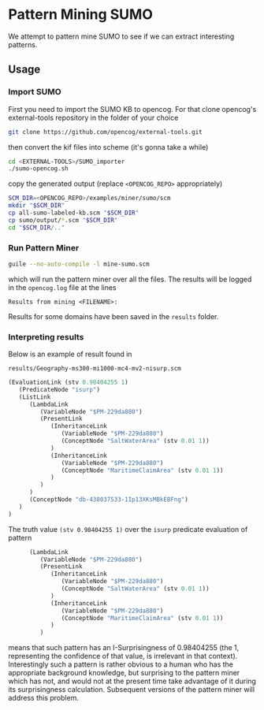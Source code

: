 # Pattern Mining SUMO

We attempt to pattern mine SUMO to see if we can extract interesting
patterns.

## Usage

### Import SUMO

First you need to import the SUMO KB to opencog. For that clone
opencog's external-tools repository in the folder of your choice

```bash
git clone https://github.com/opencog/external-tools.git
```

then convert the kif files into scheme (it's gonna take a while)

```bash
cd <EXTERNAL-TOOLS>/SUMO_importer
./sumo-opencog.sh
```

copy the generated output (replace `<OPENCOG_REPO>` appropriately)

```bash
SCM_DIR=<OPENCOG_REPO>/examples/miner/sumo/scm
mkdir "$SCM_DIR"
cp all-sumo-labeled-kb.scm "$SCM_DIR"
cp sumo/output/*.scm "$SCM_DIR"
cd "$SCM_DIR/.."
```

### Run Pattern Miner

```bash
guile --no-auto-compile -l mine-sumo.scm
```

which will run the pattern miner over all the files. The results will
be logged in the `opencog.log` file at the lines

```
Results from mining <FILENAME>:
```

Results for some domains have been saved in the `results` folder.

### Interpreting results

Below is an example of result found in

```
results/Geography-ms300-mi1000-mc4-mv2-nisurp.scm
```

```scheme
(EvaluationLink (stv 0.98404255 1)
   (PredicateNode "isurp")
   (ListLink
      (LambdaLink
         (VariableNode "$PM-229da880")
         (PresentLink
            (InheritanceLink
               (VariableNode "$PM-229da880")
               (ConceptNode "SaltWaterArea" (stv 0.01 1))
            )
            (InheritanceLink
               (VariableNode "$PM-229da880")
               (ConceptNode "MaritimeClaimArea" (stv 0.01 1))
            )
         )
      )
      (ConceptNode "db-438037533-1Ip13XKsMBkEBFng")
   )
)
```

The truth value `(stv 0.98404255 1)` over the `isurp` predicate
evaluation of pattern

```scheme
      (LambdaLink
         (VariableNode "$PM-229da880")
         (PresentLink
            (InheritanceLink
               (VariableNode "$PM-229da880")
               (ConceptNode "SaltWaterArea" (stv 0.01 1))
            )
            (InheritanceLink
               (VariableNode "$PM-229da880")
               (ConceptNode "MaritimeClaimArea" (stv 0.01 1))
            )
         )
```

means that such pattern has an I-Surprisingness of 0.98404255 (the 1,
representing the confidence of that value, is irrelevant in that
context). Interestingly such a pattern is rather obvious to a human
who has the appropriate background knowledge, but surprising to the
pattern miner which has not, and would not at the present time take
advantage of it during its surprisingness calculation. Subsequent
versions of the pattern miner will address this problem.
